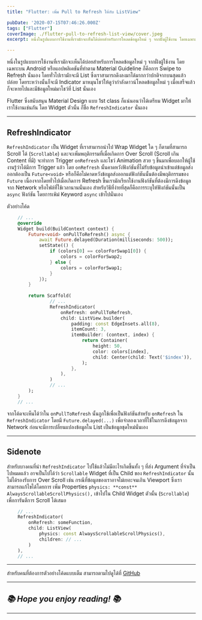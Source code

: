 ```yaml
---
title: "Flutter: เพิ่ม Pull to Refresh ให้กับ ListView"

pubDate: '2020-07-15T07:46:26.000Z'
tags: ["Flutter"]
coverImage: ./flutter-pull-to-refresh-list-view/cover.jpeg
excerpt: หนึ่งในรูปแบบการใช้งานที่เรามักจะเห็นได้บ่อยสำหรับการโหลดข้อมูลใหม่ ๆ จากฝั่งผู้ใช้งาน โดยเฉพาะบน Android หรือแอปพลิเคชันที่ทำตาม Material Guideline ก็คือการ Swipe to Refresh นั่นเอง โดยทั่วไปเรามักจะมี List ซึ่งเราสามารถดึงลงมาได้มากกว่าปกติจากบนสุดแล้วปล่อย โดยระหว่างนั้นก็จะมี Indicator มาหมุนโชว์ให้ดูว่ากำลังดาวน์โหลดข้อมูลใหม่ ๆ เมื่อเสร็จแล้วก็จะหายไปและมีข้อมูลใหม่มาโชว์ที่ List นั่นเอง

---
```


หนึ่งในรูปแบบการใช้งานที่เรามักจะเห็นได้บ่อยสำหรับการโหลดข้อมูลใหม่ ๆ จากฝั่งผู้ใช้งาน โดยเฉพาะบน Android หรือแอปพลิเคชันที่ทำตาม Material Guideline ก็คือการ Swipe to Refresh นั่นเอง โดยทั่วไปเรามักจะมี List ซึ่งเราสามารถดึงลงมาได้มากกว่าปกติจากบนสุดแล้วปล่อย โดยระหว่างนั้นก็จะมี Indicator มาหมุนโชว์ให้ดูว่ากำลังดาวน์โหลดข้อมูลใหม่ ๆ เมื่อเสร็จแล้วก็จะหายไปและมีข้อมูลใหม่มาโชว์ที่ List นั่นเอง

Flutter ซึ่งสนับสนุน Material Design แบบ 1st class ก็แน่นอนว่าได้เตรียม Widget มาให้เราใช้งานเช่นกัน โดย Widget ตัวนั้น ก็ชื่อ `RefreshIndicator` นั่นเอง

---

## RefreshIndicator

`RefreshIndicator` เป็น Widget ที่เราสามารถนำไป Wrap Widget ใด ๆ ก็ตามที่สามารถ Scroll ได้ (`Scrollable`) และจะเพิ่มพฤติกรรมที่เมื่อเกิดการ Over Scroll (Scroll เกิน Content ที่มี) จะทำการ Trigger `onRefresh` และโชว์ Animation สวย ๆ ขึ้นมาเพื่อบอกให้ผู้ใช้งานรู้ว่าได้มีการ Trigger แล้ว โดย `onRefresh` นั้นคาดหวังฟังก์ชันที่ไม่รับข้อมูลนำเข้าแต่ข้อมูลส่งออกต้องเป็น `Future<void>` หรือก็คือไม่คาดหวังข้อมูลส่งออกแต่ฟังก์ชันนั้นต้องมีพฤติกรรมของ `Future` เนื่องจากโดยทั่วไปเมื่อเกิดการ Refresh ขึ้นเรามักเรียกใช้งานฟังก์ชันที่ต้องมีการดึงข้อมูลจาก Network หรือไฟล์ที่ใช้เวลานานนั่นเอง สำหรับวิธีที่ง่ายที่สุดก็คือการระบุให้ฟังก์ชันนั้นเป็น `async` ฟังก์ชัน โดยการเพิม่ Keyword `async` เข้าไปนั่นเอง

ตัวอย่างโค้ด

```dart
    // ...
    @override
    Widget build(BuildContext context) {
    	Future<void> onPullToRefresh() async {
    		await Future.delayed(Duration(milliseconds: 500));
    		setState(() {
    			if (colors[0] == colorForSwap1[0]) {
    				colors = colorForSwap2;
    			} else {
    				colors = colorForSwap1;
    			}
    		});
    	}
        
    	return Scaffold(
                // ...
                RefreshIndicator(
                    onRefresh: onPullToRefresh,
                    child: ListView.builder(
                        padding: const EdgeInsets.all(8),
                        itemCount: 3,
                        itemBuilder: (context, index) {
                            return Container(
                                height: 50,
                                color: colors[index],
                                child: Center(child: Text('$index')),
                            );
                        },
                    ),
                )
                // ...
    	);
    }
    // ...
```

จากโค้ดจะเห็นได้ว่าใน `onPullToRefresh` นั้นถูกใช้เพื่อเป็นฟังก์ชันสำหรับ `onRefresh` ใน `RefreshIndicator` โดยมี `Future.delayed(...)` เพื่อจำลองเวลาที่ใช้ในการดึงข้อมูลจาก Network ก่อนจะมีการเปลี่ยนแปลงข้อมูลใน List เป็นข้อมูลชุดใหม่นั่นเอง

---

## Sidenote

สำหรับบางคนที่นำ `RefreshIndicator` ไปใช้แล้วไม่มีอะไรเกิดขึ้นทั้ง ๆ ที่ส่ง Argument ที่จำเป็นไปหมดแล้ว อาจเป็นไปได้ว่า `Scrollable` Widget ที่เป็น Child ของ `RefreshIndicator` นั้นไม่ได้รองรับการ Over Scroll เช่น กรณีที่ข้อมูลของเราอาจไม่เยอะจนเกิน Viewport ซึ่งเราสามารถแก้ไขได้โดยการ เพิ่ม Properties `physics: **const** AlwaysScrollableScrollPhysics(),` เข้าไปใน Child Widget ตัวนั้น (`Scrollable`) เพื่อการันตีการ Scroll ได้เสมอ

```dart
    // ...
    RefreshIndicator(
    	onRefresh: someFunction,
    	child: ListView(
    		physics: const AlwaysScrollableScrollPhysics(),
    		children: // ...
    	)
    ),
    // ...
```
---

สำหรับคนที่ต้องการตัวอย่างโค้ดแบบเต็ม สามารถตามไปดูได้ที่ [GitHub](https://github.com/Pittawat2542/flutter_pull_refresh_example)

---

## *📚 Hope you enjoy reading! 📚*

---
